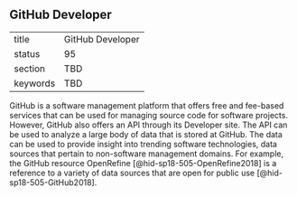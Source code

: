 ## GitHub Developer


|          |                  |
| -------- | ---------------- |
| title    | GitHub Developer |
| status   | 95               |
| section  | TBD              |
| keywords | TBD              |



GitHub is a software management platform that offers free and fee-based
services that can be used for managing source code for software
projects. However, GitHub also offers an API through its Developer site.
The API can be used to analyze a large body of data that is stored at
GitHub. The data can be used to provide insight into trending software
technologies, data sources that pertain to non-software management
domains. For example, the GitHub resource
OpenRefine [@hid-sp18-505-OpenRefine2018] is a reference to a variety of
data sources that are open for public use [@hid-sp18-505-GitHub2018].

